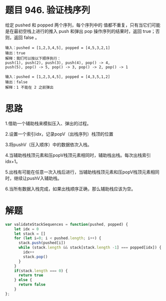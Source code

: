 # 题目 946. 验证栈序列
给定 pushed 和 popped 两个序列，每个序列中的 值都不重复，只有当它们可能是在最初空栈上进行的推入 push 和弹出 pop 操作序列的结果时，返回 true；否则，返回 false 。

```
输入：pushed = [1,2,3,4,5], popped = [4,5,3,2,1]
输出：true
解释：我们可以按以下顺序执行：
push(1), push(2), push(3), push(4), pop() -> 4,
push(5), pop() -> 5, pop() -> 3, pop() -> 2, pop() -> 1

```

```
输入：pushed = [1,2,3,4,5], popped = [4,3,5,1,2]
输出：false
解释：1 不能在 2 之前弹出
```

# 思路

1.借助一个辅助栈来模拟压入、弹出的过程。

2.设置一个索引idx，记录popV（出栈序列）栈顶的位置

3.将pushV（压入顺序）中的数据依次入栈。

4.当辅助栈栈顶元素和压popV栈顶元素相同时，辅助栈出栈。每次出栈索引idx+1。

5.出栈有可能在任意一次入栈后进行，当辅助栈栈顶元素和压popV栈顶元素相同时，继续让pushV入辅助栈。

6.当所有数据入栈完成，如果出栈顺序正确，那么辅助栈应该为空。

# 解题
```javascript
var validateStackSequences = function(pushed, popped) {
    let idx = 0
    let stack = []
    for (let i=0; i < pushed.length; i++) {
      stack.push(pushed[i])
      while (stack.length && stack[stack.length -1] === popped[idx]) {
        idx++
        stack.pop()
      }
    }
    if(stack.length === 0) {
      return true
    } else {
      return false
    }
};
```

